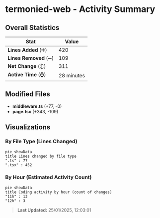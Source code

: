 # termonied-web - Activity Summary 

## Overall Statistics

| Stat                   | Value                                                             |
| ---------------------- | ----------------------------------------------------------------- |
| **Lines Added** (➕)   | 420                                          |
| **Lines Removed** (➖) | 109                                        |
| **Net Change** (↕)    | 311                |
| **Active Time** (⌚)   | 28 minutes |


## Modified Files
- **middleware.ts** (+77, -0)
- **page.tsx** (+343, -109)

## Visualizations

### By File Type (Lines Changed)

```mermaid
pie showData
title Lines changed by file type
".ts" : 77
".tsx" : 452
```

### By Hour (Estimated Activity Count)

```mermaid
pie showData
title Coding activity by hour (count of changes)
"11h" : 13
"12h" : 3
```


> **Last Updated:** 25/01/2025, 12:03:01